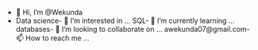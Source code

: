 - 👋 Hi, I’m @Wekunda
- Data science- 👀 I’m interested in ...
SQL- 🌱 I’m currently learning ...
  databases- 💞️ I’m looking to collaborate on ...
awekunda07@gmail.com- 📫 How to reach me ...

<!---
Wekunda/Wekunda is a ✨ special ✨ repository because its `README.md` (this file) appears on your GitHub profile.
You can click the Preview link to take a look at your changes.
--->
